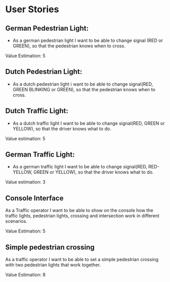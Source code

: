 <h1>User Stories</h1>

## German Pedestrian Light:

* As a german pedestrian light I want to be able to change signal (RED or GREEN), so that the pedestrian knows when to cross.

Value Estimation: 5

## Dutch Pedestrian Light:
* As a dutch pedestrian light i want to be able to change signal(RED, GREEN BLINKING or GREEN), so that the pedestrian knows when to cross.

## Dutch Traffic Light:

* As a dutch traffic light I want to be able to change signal(RED, GREEN or YELLOW), so that the driver knows what to do.

Value estimation: 5

## German Traffic Light:

* As a german traffic light I want to be able to change signal(RED, RED-YELLOW, GREEN or YELLOW), so that the driver knows what to do.

Value estimation: 3

## Console Interface
As a Traffic operator I want to be able to show on the console how the traffic lights, pedestrian lights, crossing and intersection work in different scenarios.

Value Estimation: 5

## Simple pedestrian crossing

As a traffic operator I want to be able to set a simple pedestrian crossing with two pedestrian lights that work together.


Value Estimation: 8
